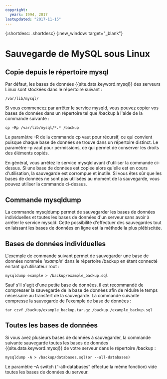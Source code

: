 ```yaml
---
copyright:
  years: 1994, 2017
lastupdated: "2017-11-15"
---
```


{:shortdesc: .shortdesc}
{:new_window: target="_blank"}


# Sauvegarde de MySQL sous Linux

## Copie depuis le répertoire mysql

Par défaut, les bases de données {{site.data.keyword.mysql}} des serveurs Linux sont stockées dans le répertoire suivant :

`/var/lib/mysql/`

Si vous commencez par arrêter le service mysqld, vous pouvez copier vos bases de données dans un répertoire tel que /backup à l'aide de la commande suivante :

`cp –Rp /var/lib/mysql/*.* /backup`

Le paramètre –R de la commande cp vaut pour récursif, ce qui convient puisque chaque base de données se trouve dans un répertoire distinct. Le paramètre –p vaut pour permissions, ce qui permet de conserver les droits des éléments copiés.

En général, vous arrêtez le service mysqld avant d'utiliser la commande ci-dessus. Si une base de données est copiée alors qu'elle est en cours d'utilisation, la sauvegarde est corrompue et inutile. Si vous êtes sûr que les bases de données ne sont pas utilisées au moment de la sauvegarde, vous pouvez utiliser la commande ci-dessus.

## Commande mysqldump

La commande mysqldump permet de sauvegarder les bases de données individuelles et toutes les bases de données d'un serveur sans avoir à arrêter le service mysqld. Cette possibilité d'effectuer des sauvegardes tout en laissant les bases de données en ligne est la méthode la plus plébiscitée.

## Bases de données individuelles

L'exemple de commande suivant permet de sauvegarder une base de données nommée _'example'_ dans le répertoire /backup en étant connecté en tant qu'utilisateur root :

`mysqldump example > /backup/example_backup.sql`

Sauf s'il s'agit d'une petite base de données, il est recommandé de compresser la sauvegarde de la base de données afin de réduire le temps nécessaire au transfert de la sauvegarde. La commande suivante compresse la sauvegarde de l'exemple de base de données :

`tar czvf /backup/example_backup.tar.gz /backup./example_backup.sql`

## Toutes les bases de données

Si vous avez plusieurs bases de données à sauvegarder, la commande suivante sauvegarde toutes les bases de données {{site.data.keyword.mysql}} de votre serveur dans le répertoire /backup :

`mysqldump -A > /backup/databases.sql(or --all-databases)`

Le paramètre –A switch (“-all-databases” effectue la même fonction) vide toutes les bases de données du serveur.
